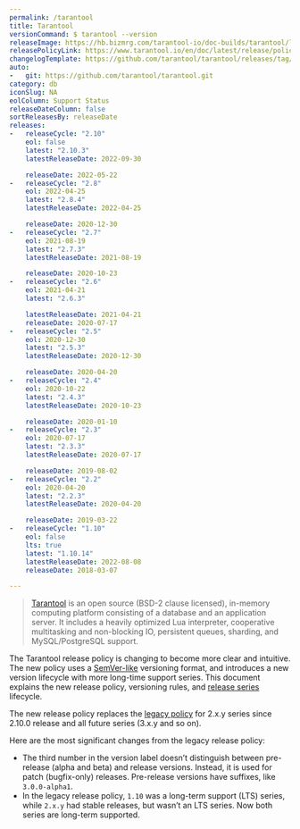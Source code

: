 ```yaml
---
permalink: /tarantool
title: Tarantool
versionCommand: $ tarantool --version
releaseImage: https://hb.bizmrg.com/tarantool-io/doc-builds/tarantool/latest/images_en/releases_calendar.svg
releasePolicyLink: https://www.tarantool.io/en/doc/latest/release/policy/
changelogTemplate: https://github.com/tarantool/tarantool/releases/tag/__LATEST__
auto:
-   git: https://github.com/tarantool/tarantool.git
category: db
iconSlug: NA
eolColumn: Support Status
releaseDateColumn: false
sortReleasesBy: releaseDate
releases:
-   releaseCycle: "2.10"
    eol: false
    latest: "2.10.3"
    latestReleaseDate: 2022-09-30

    releaseDate: 2022-05-22
-   releaseCycle: "2.8"
    eol: 2022-04-25
    latest: "2.8.4"
    latestReleaseDate: 2022-04-25

    releaseDate: 2020-12-30
-   releaseCycle: "2.7"
    eol: 2021-08-19
    latest: "2.7.3"
    latestReleaseDate: 2021-08-19

    releaseDate: 2020-10-23
-   releaseCycle: "2.6"
    eol: 2021-04-21
    latest: "2.6.3"

    latestReleaseDate: 2021-04-21
    releaseDate: 2020-07-17
-   releaseCycle: "2.5"
    eol: 2020-12-30
    latest: "2.5.3"
    latestReleaseDate: 2020-12-30

    releaseDate: 2020-04-20
-   releaseCycle: "2.4"
    eol: 2020-10-22
    latest: "2.4.3"
    latestReleaseDate: 2020-10-23

    releaseDate: 2020-01-10
-   releaseCycle: "2.3"
    eol: 2020-07-17
    latest: "2.3.3"
    latestReleaseDate: 2020-07-17

    releaseDate: 2019-08-02
-   releaseCycle: "2.2"
    eol: 2020-04-20
    latest: "2.2.3"
    latestReleaseDate: 2020-04-20

    releaseDate: 2019-03-22
-   releaseCycle: "1.10"
    eol: false
    lts: true
    latest: "1.10.14"
    latestReleaseDate: 2022-08-08
    releaseDate: 2018-03-07

---
```


> [Tarantool](https://www.tarantool.io/) is an open source (BSD-2 clause licensed), in-memory computing platform consisting of a database and an application server. It includes a heavily optimized Lua interpreter, cooperative multitasking and non-blocking IO, persistent queues, sharding, and MySQL/PostgreSQL support.

The Tarantool release policy is changing to become more clear and intuitive. The new policy uses a [SemVer-like](https://semver.org/) versioning format, and introduces a new version lifecycle with more long-time support series. This document explains the new release policy, versioning rules, and [release series](https://www.tarantool.io/en/doc/latest/release/policy/#term-Release-series) lifecycle.

The new release policy replaces the [legacy policy](https://www.tarantool.io/en/doc/latest/release/legacy-policy/) for 2.x.y series since 2.10.0 release and all future series (3.x.y and so on).

Here are the most significant changes from the legacy release policy:

- The third number in the version label doesn’t distinguish between pre-release (alpha and beta) and release versions. Instead, it is used for patch (bugfix-only) releases. Pre-release versions have suffixes, like `3.0.0-alpha1`.
- In the legacy release policy, `1.10` was a long-term support (LTS) series, while `2.x.y` had stable releases, but wasn’t an LTS series. Now both series are long-term supported.
